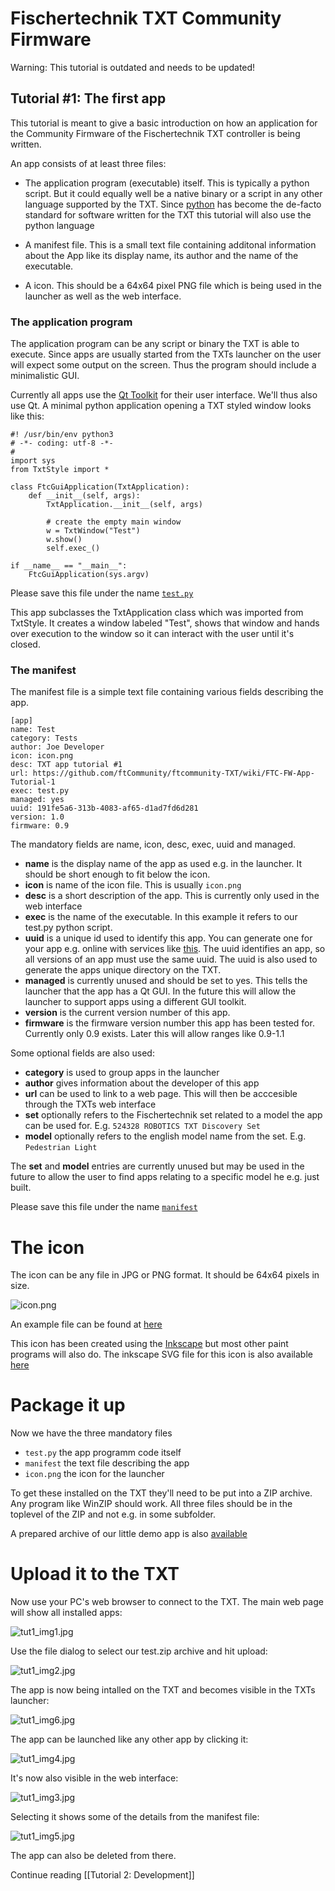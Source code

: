 # Fischertechnik TXT Community Firmware

Warning: This tutorial is outdated and needs to be updated!

## Tutorial #1: The first app

This tutorial is meant to give a basic introduction on how an application
for the Community Firmware of the Fischertechnik TXT controller is being
written.

An app consists of at least three files:

 * The application program (executable) itself. This is typically a
   python script. But it could equally well be a native binary or a
   script in any other language supported by the TXT. Since
   [python](https://www.python.org) has become the de-facto standard
   for software written for the TXT this tutorial will also use the
   python language

 * A manifest file. This is a small text file containing additonal
   information about the App like its display name, its author and the
   name of the executable.

 * A icon. This should be a 64x64 pixel PNG file which is being used
   in the launcher as well as the web interface.

### The application program

The application program can be any script or binary the TXT is able to
execute. Since apps are usually started from the TXTs launcher on the
user will expect some output on the screen. Thus the program should include
a minimalistic GUI.

Currently all apps use the [Qt Toolkit](http://www.qt.io/) for their user
interface. We'll thus also use Qt. A minimal python application opening
a TXT styled window looks like this:

```
#! /usr/bin/env python3
# -*- coding: utf-8 -*-
#
import sys
from TxtStyle import *

class FtcGuiApplication(TxtApplication):
    def __init__(self, args):
        TxtApplication.__init__(self, args)

        # create the empty main window
        w = TxtWindow("Test")
        w.show()
        self.exec_()        

if __name__ == "__main__":
    FtcGuiApplication(sys.argv)
```

Please save this file under the name [`test.py`](https://raw.githubusercontent.com/ftCommunity/ftcommunity-apps/master/packages/app_tutorial_1/test.py)

This app subclasses the TxtApplication class which was imported from
TxtStyle. It creates a window labeled "Test", shows that window and
hands over execution to the window so it can interact with the user
until it's closed.

### The manifest

The manifest file is a simple text file containing various fields
describing the app.

```
[app]
name: Test
category: Tests
author: Joe Developer
icon: icon.png
desc: TXT app tutorial #1
url: https://github.com/ftCommunity/ftcommunity-TXT/wiki/FTC-FW-App-Tutorial-1
exec: test.py
managed: yes
uuid: 191fe5a6-313b-4083-af65-d1ad7fd6d281
version: 1.0
firmware: 0.9
```

The mandatory fields are name, icon, desc, exec, uuid and managed.

 * **name** is the display name of the app as used e.g. in the
   launcher. It should be short enough to fit below the icon.
 * **icon** is name of the icon file. This is usually `icon.png`
 * **desc** is a short description of the app. This is currently
   only used in the web interface
 * **exec** is the name of the executable. In this example it refers
   to our test.py python script.
 * **uuid** is a unique id used to identify this app. You can generate
   one for your app e.g. online with services like [this](https://www.famkruithof.net/uuid/uuidgen). The uuid identifies an app, so all versions of an app must use the same uuid. The uuid is also used to generate the apps unique directory on the TXT.
 * **managed** is currently unused and should be set to yes. This tells
   the launcher that the app has a Qt GUI. In the future this will
   allow the launcher to support apps using a different GUI toolkit.
 * **version** is the current version number of this app.
 * **firmware** is the firmware version number this app has been tested for. Currently only 0.9 exists. Later this will allow ranges like 0.9-1.1

Some optional fields are also used:

 * **category** is used to group apps in the launcher
 * **author** gives information about the developer of this app
 * **url** can be used to link to a web page. This will then be
   acccesible through the TXTs web interface
 * **set** optionally refers to the Fischertechnik set related to a model the app can be used for. E.g. `524328 ROBOTICS TXT Discovery Set`
 * **model** optionally refers to the english model name from the set. E.g. `Pedestrian Light`

The **set** and **model** entries are currently unused but may be used in the future to allow the user to find apps relating to a specific model he e.g. just built.

Please save this file under the name [`manifest`](https://raw.githubusercontent.com/ftCommunity/ftcommunity-apps/master/packages/app_tutorial_1/manifest)

# The icon

The icon can be any file in JPG or PNG format. It should be 64x64 pixels in
size.

![icon.png](https://raw.githubusercontent.com/ftCommunity/ftcommunity-apps/master/packages/app_tutorial_1/icon.png)

An example file can be found at [here](https://raw.githubusercontent.com/ftCommunity/ftcommunity-apps/master/packages/app_tutorial_1/icon.png)

This icon has been created using the [Inkscape](https://inkscape.org/) but most other paint programs will also do. The inkscape SVG file for this icon is also available [here](https://raw.githubusercontent.com/ftCommunity/ftcommunity-apps/master/packages/app_tutorial_1/icon.svg)

# Package it up

Now we have the three mandatory files

 * `test.py` the app programm code itself
 * `manifest` the text file describing the app
 * `icon.png` the icon for the launcher

To get these installed on the TXT they'll need to be put into a ZIP
archive. Any program like WinZIP should work. All three files should be
in the toplevel of the ZIP and not e.g. in some subfolder.

A prepared archive of our little demo app is also [available](https://github.com/ftCommunity/ftcommunity-apps/raw/master/packages/app_tutorial_1.zip)

# Upload it to the TXT

Now use your PC's web browser to connect to the TXT. The main web page will
show all installed apps:

![tut1_img1.jpg](tut1_img1.jpg)

Use the file dialog to select our test.zip archive and hit upload:

![tut1_img2.jpg](tut1_img2.jpg)

The app is now being intalled on the TXT and becomes visible in the
TXTs launcher:

![tut1_img6.jpg](tut1_img6.jpg)

The app can be launched like any other app by clicking it:

![tut1_img4.jpg](tut1_img4.jpg)

It's now also visible in the web interface:

![tut1_img3.jpg](tut1_img3.jpg)

Selecting it shows some of the details from the manifest file:

![tut1_img5.jpg](tut1_img5.jpg)

The app can also be deleted from there.

Continue reading [[Tutorial 2: Development]]
